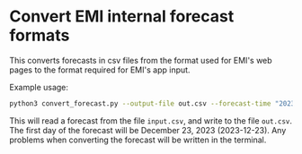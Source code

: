 # Convert EMI internal forecast formats

This converts forecasts in csv files from the format used for EMI's web pages to the format required for EMI's app input.

Example usage:

```bash
python3 convert_forecast.py --output-file out.csv --forecast-time "2023-12-23" input.csv
```

This will read a forecast from the file `input.csv`, and write to the file `out.csv`. The first day of the forecast will be December 23, 2023 (2023-12-23). Any problems when converting the forecast will be written in the terminal.
